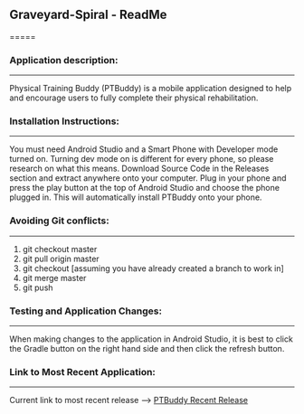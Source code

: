 ## Graveyard-Spiral - ReadMe
=====

### Application description:
----- 
Physical Training Buddy (PTBuddy) is a mobile application designed to help and encourage users to fully complete their physical rehabilitation.

### Installation Instructions:
-----
You must need Android Studio and a Smart Phone with Developer mode turned on. Turning dev mode on is different for every phone, so please research on what this means. Download Source Code in the Releases section and extract anywhere onto your computer. Plug in your phone and press the play button at the top of Android Studio and choose the phone plugged in. This will automatically install PTBuddy onto your phone.

### Avoiding Git conflicts: 
-----

1. git checkout master
2. git pull origin master
3. git checkout <branchname> [assuming you have already created a branch to work in]
4. git merge master
5. git push

### Testing and Application Changes:
-----
When making changes to the application in Android Studio, it is best to click the Gradle button on the right hand side and then click the refresh button.

### Link to Most Recent Application:
-----
Current link to most recent release --> [PTBuddy Recent Release](https://github.com/SDev-2018/Graveyard-Spiral/releases/tag/v.4.1)
